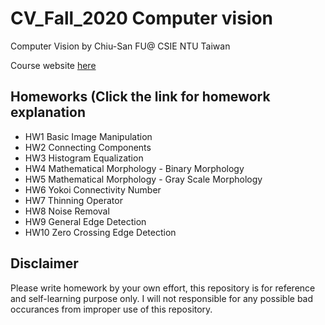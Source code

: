 # CV_Fall_2020 Computer vision
Computer Vision by Chiu-San FU@ CSIE NTU Taiwan

Course website [here](http://cv2.csie.ntu.edu.tw/CV/#Regulations)

## Homeworks (Click the link for homework explanation
* HW1 Basic Image Manipulation
* HW2 Connecting Components
* HW3 Histogram Equalization
* HW4 Mathematical Morphology - Binary Morphology
* HW5 Mathematical Morphology - Gray Scale Morphology
* HW6 Yokoi Connectivity Number
* HW7 Thinning Operator
* HW8 Noise Removal
* HW9 General Edge Detection
* HW10 Zero Crossing Edge Detection

## Disclaimer 
Please write homework by your own effort, this repository is for reference and self-learning purpose only. I will not responsible for any possible bad occurances from improper use of this repository.